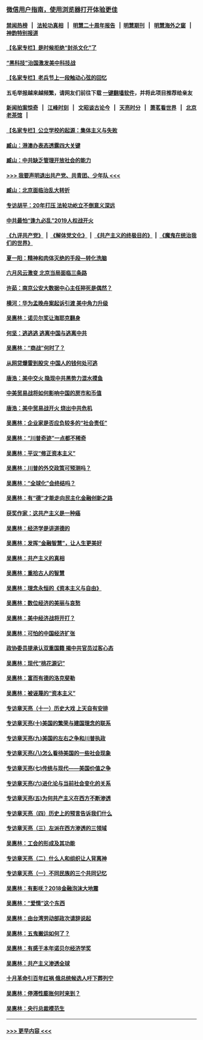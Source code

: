 ### [微信用户指南，使用浏览器打开体验更佳](https://github.com/gfw-breaker/banned-news1/blob/master/indexes/wechat-guide.md?t=0)
#### [禁闻热榜](热点新闻.md?t=0)  &nbsp;&nbsp;|&nbsp;&nbsp; [法轮功真相](https://github.com/gfw-breaker/truth/blob/master/README.md?t=0) &nbsp;&nbsp;|&nbsp;&nbsp; [明慧二十周年报告](https://github.com/gfw-breaker/mh-reports/blob/master/README.md?t=0) &nbsp;&nbsp;|&nbsp;&nbsp;[明慧期刊](https://github.com/gfw-breaker/mh-qikan) &nbsp;&nbsp;|&nbsp;&nbsp; [明慧海外之窗](https://github.com/gfw-breaker/mh-news/blob/master/README.md?t=0) &nbsp;&nbsp;|&nbsp;&nbsp; [神韵特别报道](https://github.com/gfw-breaker/mh-news/blob/master/shenyun.md?t=0)
#### [【名家专栏】是时候拒绝“封杀文化”了](../pages/nsc423/n11814093.md?t=02160511) 
#### [“黑科技”治国激发美中科技战](../pages/nsc423/n11638056.md?t=02160511) 
#### [【名家专栏】老兵节上一段触动心弦的回忆](../pages/nsc423/n11646016.md?t=02160511) 
#### 五毛举报越来越频繁，请网友们前往下载 [一键翻墙软件](https://github.com/gfw-breaker/ssr-accounts)，并将此项目推荐给亲友
#### [新闻拍案惊奇](https://github.com/gfw-breaker/banned-news1/blob/master/pages/link4.md) &nbsp;&nbsp;|&nbsp;&nbsp; [江峰时刻](https://github.com/gfw-breaker/banned-news1/blob/master/pages/link4.md) &nbsp;&nbsp;|&nbsp;&nbsp; [文昭谈古论今](https://github.com/gfw-breaker/banned-news1/blob/master/pages/link4.md) &nbsp;&nbsp;|&nbsp;&nbsp; [天亮时分](https://github.com/gfw-breaker/banned-news1/blob/master/pages/link4.md) &nbsp;&nbsp;|&nbsp;&nbsp; [萧茗看世界](https://github.com/gfw-breaker/banned-news1/blob/master/pages/link4.md) &nbsp;&nbsp;|&nbsp;&nbsp; [北京老茶馆](https://github.com/gfw-breaker/banned-news1/blob/master/pages/link4.md) &nbsp;&nbsp;|&nbsp;&nbsp; 
#### [【名家专栏】公立学校的起源：集体主义与失败](../pages/nsc423/n11601833.md?t=02160511) 
#### [臧山：港澳办表态透露四大关键](../pages/nsc423/n11421628.md?t=02160511) 
#### [臧山：中共缺乏管理开放社会的能力](../pages/nsc423/n11407457.md?t=02160511) 
#### [>>> 我要声明退出共产党、共青团、少年队 <<<](https://github.com/begood0513/goodnews/blob/master/quit/letter.md) 
#### [臧山：北京面临治乱大转折](../pages/nsc423/n11406895.md?t=02160511) 
#### [专访胡平：20年打压 法轮功屹立不倒意义深远](../pages/nsc423/n11398800.md?t=02160511) 
#### [中共最怕“逢九必乱”2019人权战开火](../pages/nsc423/n11385248.md?t=02160511) 
#### [《九评共产党》](https://github.com/begood0513/9ping.md/blob/master/README.md) &nbsp;|&nbsp; [《解体党文化》](../../../../jtdwh.md/blob/master/README.md)  &nbsp;|&nbsp; [《共产主义的终极目的》](../../../../gczydzjmd.md/blob/master/README.md) &nbsp;|&nbsp; [《魔鬼在统治我们的世界》](../../../../mgztzwmdsj.md/blob/master/README.md) 
#### [夏一阳：精神和肉体灭绝的手段—转化洗脑](../pages/nsc423/n11368250.md?t=02160511) 
#### [六月风云激变 北京当局面临三条路](../pages/nsc423/n11313668.md?t=02160511) 
#### [许茹：南京公安大数据中心主任猝死是偶然？](../pages/nsc423/n11064744.md?t=02160511) 
#### [横河：华为孟晚舟案起诉引渡 美中角力升级](../pages/nsc423/n11027230.md?t=02160511) 
#### [吴惠林：诺贝尔奖让海耶克翻身](../pages/nsc423/n10890049.md?t=02160511) 
#### [何坚：逃逃逃 逃离中国与逃离中共](../pages/nsc423/n10592891.md?t=02160511) 
#### [吴惠林：“商战”何时了？](../pages/nsc423/n10573558.md?t=02160511) 
#### [从网贷爆雷到股灾 中国人的钱何处可逃](../pages/nsc423/n10572800.md?t=02160511) 
#### [唐浩：美中交火 隐现中共黑势力混水摸鱼](../pages/nsc423/n10544040.md?t=02160511) 
#### [中美贸易战将如何影响中国的房市和币值](../pages/nsc423/n10543697.md?t=02160511) 
#### [唐浩：美中贸易战开火 烧出中共危机](../pages/nsc423/n10540126.md?t=02160511) 
#### [吴惠林：企业家是否应负较多的“社会责任”](../pages/nsc423/n10535022.md?t=02160511) 
#### [吴惠林：“川普奇迹”一点都不稀奇](../pages/nsc423/n10512808.md?t=02160511) 
#### [吴惠林：平议“修正资本主义”](../pages/nsc423/n10495724.md?t=02160511) 
#### [吴惠林：川普的外交政策可预测吗？](../pages/nsc423/n10462387.md?t=02160511) 
#### [吴惠林：“全球化”会终结吗？](../pages/nsc423/n10452838.md?t=02160511) 
#### [吴惠林：有“德”才能走向民主化金融创新之路](../pages/nsc423/n10432292.md?t=02160511) 
#### [获奖作家：这共产主义是一种癌](../pages/nsc423/n10431541.md?t=02160511) 
#### [吴惠林：经济学是讲道德的](../pages/nsc423/n10398014.md?t=02160511) 
#### [吴惠林：发挥“金融智慧”，让人生更美好](../pages/nsc423/n10375019.md?t=02160511) 
#### [吴惠林：共产主义的真相](../pages/nsc423/n10351394.md?t=02160511) 
#### [吴惠林：重拾古人的智慧](../pages/nsc423/n10337691.md?t=02160511) 
#### [吴惠林：理念永恒的《资本主义与自由》](../pages/nsc423/n10316274.md?t=02160511) 
#### [吴惠林：数位经济的美丽与哀愁](../pages/nsc423/n10292946.md?t=02160511) 
#### [吴惠林：美中经济战将开打？](../pages/nsc423/n10258825.md?t=02160511) 
#### [吴惠林：可怕的中国经济扩张](../pages/nsc423/n10219147.md?t=02160511) 
#### [政协委员提承认双重国籍 揭中共官员过客心态](../pages/nsc423/n10208809.md?t=02160511) 
#### [吴惠林：现代“桃花源记”](../pages/nsc423/n10185234.md?t=02160511) 
#### [吴惠林：富而有德的洛克斐勒](../pages/nsc423/n10142264.md?t=02160511) 
#### [吴惠林：被诬蔑的“资本主义”](../pages/nsc423/n10124816.md?t=02160511) 
#### [专访章天亮（十一）历史大戏 上天自有安排](../pages/nsc423/n10094905.md?t=02160511) 
#### [专访章天亮(十)美国的繁荣与建国理念的联系](../pages/nsc423/n10094899.md?t=02160511) 
#### [专访章天亮(九)美国的左右之争和川普执政](../pages/nsc423/n10094889.md?t=02160511) 
#### [专访章天亮(八)怎么看待美国的一些社会现象](../pages/nsc423/n10094857.md?t=02160511) 
#### [专访章天亮(七)传统与现代——美国价值之争](../pages/nsc423/n10093140.md?t=02160511) 
#### [专访章天亮(六)进化论与当前社会变化的关系](../pages/nsc423/n10092036.md?t=02160511) 
#### [专访章天亮(五)为何共产主义在西方不断渗透](../pages/nsc423/n10083620.md?t=02160511) 
#### [专访章天亮（四）历史上的预言告诉我们什么](../pages/nsc423/n10083606.md?t=02160511) 
#### [专访章天亮（三）左派在西方渗透的三领域](../pages/nsc423/n10081115.md?t=02160511) 
#### [吴惠林：工会的形成及其功能](../pages/nsc423/n10080633.md?t=02160511) 
#### [专访章天亮（二）什么人和组织让人背离神](../pages/nsc423/n10076637.md?t=02160511) 
#### [专访章天亮（一）不同民族的三个共同记忆](../pages/nsc423/n10074188.md?t=02160511) 
#### [吴惠林：有影呒？2018金融泡沫大地震](../pages/nsc423/n10040534.md?t=02160511) 
#### [吴惠林：“爱情”这个东西](../pages/nsc423/n10019423.md?t=02160511) 
#### [吴惠林：由台湾劳动部政次请辞说起](../pages/nsc423/n9979679.md?t=02160511) 
#### [吴惠林：五鬼搬运如何了？](../pages/nsc423/n9925338.md?t=02160511) 
#### [吴惠林：有感于本年诺贝尔经济学奖](../pages/nsc423/n9871883.md?t=02160511) 
#### [吴惠林：共产主义渗透全球](../pages/nsc423/n9812748.md?t=02160511) 
#### [十月革命引百年红祸 俄总统候选人吁下葬列宁](../pages/nsc423/n9810182.md?t=02160511) 
#### [吴惠林：停滞性膨胀何时来到？](../pages/nsc423/n9764136.md?t=02160511) 
#### [吴惠林：央行总裁模范生](../pages/nsc423/n9728134.md?t=02160511) 

----
#### [ >>> 更早内容 <<< ](../indexes/nsc423-earlier.md)
